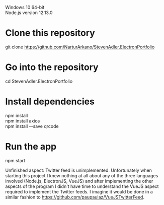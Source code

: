 Windows 10 64-bit<br>
Node.js version 12.13.0

# Clone this repository
git clone https://github.com/NarturArkano/StevenAdler.ElectronPortfolio
# Go into the repository
cd StevenAdler.ElectronPortfolio
# Install dependencies
npm install<br>
npm install axios<br>
npm install --save qrcode
# Run the app
npm start

Unfinished aspect:
Twitter feed is unimplemented.  Unfortunately when starting this project I knew nothing at all about any of the three languages involved (Node.js, ElectronJS, VueJS) and after implementing the other aspects of the program I didn't have time to understand the VueJS aspect required to implement the Twitter feeds. I imagine it would be done in a similar fashion to https://github.com/paupaulaz/VueJSTwitterFeed.
